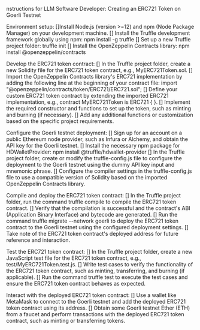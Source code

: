 nstructions for LLM Software Developer: Creating an ERC721 Token on Goerli Testnet

Environment setup:
[]Install Node.js (version >=12) and npm (Node Package Manager) on your development machine.
[] Install the Truffle development framework globally using npm: npm install -g truffle
[] Set up a new Truffle project folder: truffle init
[] Install the OpenZeppelin Contracts library: npm install @openzeppelin/contracts

Develop the ERC721 token contract:
[] In the Truffle project folder, create a new Solidity file for the ERC721 token contract, e.g., MyERC721Token.sol.
[] Import the OpenZeppelin Contracts library's ERC721 implementation by adding the following line at the beginning of your contract file: import "@openzeppelin/contracts/token/ERC721/ERC721.sol";
[] Define your custom ERC721 token contract by extending the imported ERC721 implementation, e.g., contract MyERC721Token is ERC721 { }.
[] Implement the required constructor and functions to set up the token, such as minting and burning (if necessary).
[] Add any additional functions or customization based on the specific project requirements.

Configure the Goerli testnet deployment:
[] Sign up for an account on a public Ethereum node provider, such as Infura or Alchemy, and obtain the API key for the Goerli testnet.
[] Install the necessary npm package for HDWalletProvider: npm install @truffle/hdwallet-provider
[] In the Truffle project folder, create or modify the truffle-config.js file to configure the deployment to the Goerli testnet using the dummy API key input and mnemonic phrase.
[] Configure the compiler settings in the truffle-config.js file to use a compatible version of Solidity based on the imported OpenZeppelin Contracts library.

Compile and deploy the ERC721 token contract:
[] In the Truffle project folder, run the command truffle compile to compile the ERC721 token contract.
[] Verify that the compilation is successful and the contract's ABI (Application Binary Interface) and bytecode are generated.
[] Run the command truffle migrate --network goerli to deploy the ERC721 token contract to the Goerli testnet using the configured deployment settings.
[] Take note of the ERC721 token contract's deployed address for future reference and interaction.

Test the ERC721 token contract:
[] In the Truffle project folder, create a new JavaScript test file for the ERC721 token contract, e.g., test/MyERC721Token.test.js.
[] Write test cases to verify the functionality of the ERC721 token contract, such as minting, transferring, and burning (if applicable).
[] Run the command truffle test to execute the test cases and ensure the ERC721 token contract behaves as expected.

Interact with the deployed ERC721 token contract:
[] Use a wallet like MetaMask to connect to the Goerli testnet and add the deployed ERC721 token contract using its address.
[] Obtain some Goerli testnet Ether (ETH) from a faucet and perform transactions with the deployed ERC721 token contract, such as minting or transferring tokens.